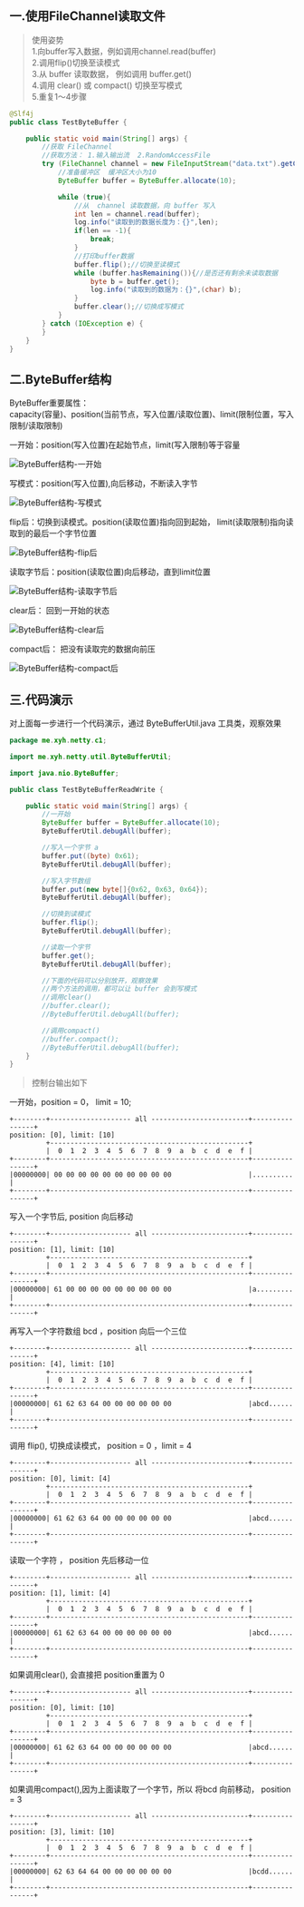 
## 一.使用FileChannel读取文件

> 使用姿势   
> 1.向buffer写入数据，例如调用channel.read(buffer)   
> 2.调用flip()切换至读模式   
> 3.从 buffer 读取数据， 例如调用 buffer.get()  
> 4.调用 clear() 或 compact() 切换至写模式  
> 5.重复1～4步骤

```java
@Slf4j
public class TestByteBuffer {

    public static void main(String[] args) {
        //获取 FileChannel
        //获取方法： 1.输入输出流  2.RandomAccessFile
        try (FileChannel channel = new FileInputStream("data.txt").getChannel()) {
            //准备缓冲区  缓冲区大小为10
            ByteBuffer buffer = ByteBuffer.allocate(10);

            while (true){
                //从  channel 读取数据，向 buffer 写入
                int len = channel.read(buffer);
                log.info("读取到的数据长度为：{}",len);
                if(len == -1){
                    break;
                }
                //打印buffer数据
                buffer.flip();//切换至读模式
                while (buffer.hasRemaining()){//是否还有剩余未读取数据
                    byte b = buffer.get();
                    log.info("读取到的数据为：{}",(char) b);
                }
                buffer.clear();//切换成写模式
            }
        } catch (IOException e) {
        }
    }
}
```

## 二.ByteBuffer结构
ByteBuffer重要属性：   
capacity(容量)、position(当前节点，写入位置/读取位置)、limit(限制位置，写入限制/读取限制)

一开始：position(写入位置)在起始节点，limit(写入限制)等于容量

![ByteBuffer结构-一开始](../../../../assets/img/netty-hm/ByteBuffer结构-一开始.png)

写模式：position(写入位置),向后移动，不断读入字节

![ByteBuffer结构-写模式](../../../../assets/img/netty-hm/ByteBuffer结构-写模式.png)

flip后：切换到读模式。position(读取位置)指向回到起始， limit(读取限制)指向读取到的最后一个字节位置

![ByteBuffer结构-flip后](../../../../assets/img/netty-hm/ByteBuffer结构-flip后.png)

读取字节后：position(读取位置)向后移动，直到limit位置

![ByteBuffer结构-读取字节后](../../../../assets/img/netty-hm/ByteBuffer结构-读取字节后.png)

clear后： 回到一开始的状态

![ByteBuffer结构-clear后](../../../../assets/img/netty-hm/ByteBuffer结构-clear后.png)

compact后： 把没有读取完的数据向前压

![ByteBuffer结构-compact后](../../../../assets/img/netty-hm/ByteBuffer结构-compact后.png)

## 三.代码演示
对上面每一步进行一个代码演示，通过 ByteBufferUtil.java 工具类，观察效果

```java
package me.xyh.netty.c1;

import me.xyh.netty.util.ByteBufferUtil;

import java.nio.ByteBuffer;

public class TestByteBufferReadWrite {

    public static void main(String[] args) {
        //一开始
        ByteBuffer buffer = ByteBuffer.allocate(10);
        ByteBufferUtil.debugAll(buffer);

        //写入一个字节 a
        buffer.put((byte) 0x61);
        ByteBufferUtil.debugAll(buffer);

        //写入字节数组
        buffer.put(new byte[]{0x62, 0x63, 0x64});
        ByteBufferUtil.debugAll(buffer);

        //切换到读模式
        buffer.flip();
        ByteBufferUtil.debugAll(buffer);

        //读取一个字节
        buffer.get();
        ByteBufferUtil.debugAll(buffer);

        //下面的代码可以分别放开，观察效果
        //两个方法的调用，都可以让 buffer 会到写模式
        //调用clear()
        //buffer.clear();
        //ByteBufferUtil.debugAll(buffer);

        //调用compact()
        //buffer.compact();
        //ByteBufferUtil.debugAll(buffer);
    }
}

```

> 控制台输出如下   

一开始，position = 0， limit = 10;
```
+--------+-------------------- all ------------------------+----------------+
position: [0], limit: [10]
         +-------------------------------------------------+
         |  0  1  2  3  4  5  6  7  8  9  a  b  c  d  e  f |
+--------+-------------------------------------------------+----------------+
|00000000| 00 00 00 00 00 00 00 00 00 00                   |..........      |
+--------+-------------------------------------------------+----------------+
```
写入一个字节后, position 向后移动
```
+--------+-------------------- all ------------------------+----------------+
position: [1], limit: [10]
         +-------------------------------------------------+
         |  0  1  2  3  4  5  6  7  8  9  a  b  c  d  e  f |
+--------+-------------------------------------------------+----------------+
|00000000| 61 00 00 00 00 00 00 00 00 00                   |a.........      |
+--------+-------------------------------------------------+----------------+
```
再写入一个字符数组 bcd ，position 向后一个三位
```
+--------+-------------------- all ------------------------+----------------+
position: [4], limit: [10]
         +-------------------------------------------------+
         |  0  1  2  3  4  5  6  7  8  9  a  b  c  d  e  f |
+--------+-------------------------------------------------+----------------+
|00000000| 61 62 63 64 00 00 00 00 00 00                   |abcd......      |
+--------+-------------------------------------------------+----------------+
```
调用 flip(), 切换成读模式， position = 0 ，limit = 4
```
+--------+-------------------- all ------------------------+----------------+
position: [0], limit: [4]
         +-------------------------------------------------+
         |  0  1  2  3  4  5  6  7  8  9  a  b  c  d  e  f |
+--------+-------------------------------------------------+----------------+
|00000000| 61 62 63 64 00 00 00 00 00 00                   |abcd......      |
+--------+-------------------------------------------------+----------------+
```
读取一个字符 ， position 先后移动一位
```
+--------+-------------------- all ------------------------+----------------+
position: [1], limit: [4]
         +-------------------------------------------------+
         |  0  1  2  3  4  5  6  7  8  9  a  b  c  d  e  f |
+--------+-------------------------------------------------+----------------+
|00000000| 61 62 63 64 00 00 00 00 00 00                   |abcd......      |
+--------+-------------------------------------------------+----------------+
```
如果调用clear(), 会直接把 position重置为 0
```
+--------+-------------------- all ------------------------+----------------+
position: [0], limit: [10]
         +-------------------------------------------------+
         |  0  1  2  3  4  5  6  7  8  9  a  b  c  d  e  f |
+--------+-------------------------------------------------+----------------+
|00000000| 61 62 63 64 00 00 00 00 00 00                   |abcd......      |
+--------+-------------------------------------------------+----------------+
```
如果调用compact(),因为上面读取了一个字节，所以 将bcd 向前移动， position = 3
```
+--------+-------------------- all ------------------------+----------------+
position: [3], limit: [10]
         +-------------------------------------------------+
         |  0  1  2  3  4  5  6  7  8  9  a  b  c  d  e  f |
+--------+-------------------------------------------------+----------------+
|00000000| 62 63 64 64 00 00 00 00 00 00                   |bcdd......      |
+--------+-------------------------------------------------+----------------+
```
